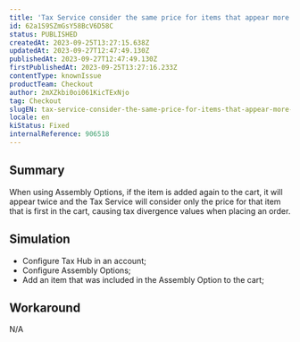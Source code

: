 ```yaml
---
title: 'Tax Service consider the same price for items that appear more than once when using Assembly Option'
id: 62a1S9SZmGsY58BcV6D58C
status: PUBLISHED
createdAt: 2023-09-25T13:27:15.638Z
updatedAt: 2023-09-27T12:47:49.130Z
publishedAt: 2023-09-27T12:47:49.130Z
firstPublishedAt: 2023-09-25T13:27:16.233Z
contentType: knownIssue
productTeam: Checkout
author: 2mXZkbi0oi061KicTExNjo
tag: Checkout
slugEN: tax-service-consider-the-same-price-for-items-that-appear-more-than-once-when-using-assembly-option
locale: en
kiStatus: Fixed
internalReference: 906518
---
```


## Summary


When using Assembly Options, if the item is added again to the cart, it will appear twice and the Tax Service will consider only the price for that item that is first in the cart, causing tax divergence values when placing an order.


##

## Simulation



- Configure Tax Hub in an account;
- Configure Assembly Options;
- Add an item that was included in the Assembly Option to the cart;


##

## Workaround


N/A




